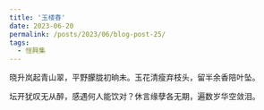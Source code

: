 ```yaml
---
title: '玉楼春'
date: 2023-06-20
permalink: /posts/2023/06/blog-post-25/
tags:
  - 愷興集
---
```


晓升岚起青山翠，平野朦胧初晌未。玉花清瘦弃枝头，留半余香陪叶坠。

坛开犹叹无从醉，感遇何人能饮对？休言缘孽各无期，遍数岁华空敛泪。